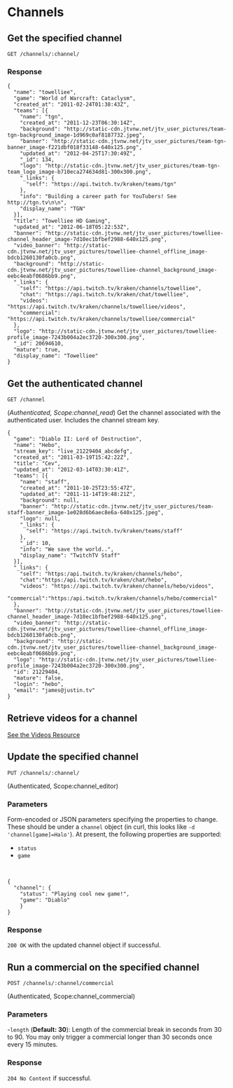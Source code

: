 # Channels

## Get the specified channel

`GET /channels/:channel/`

### Response

    {
      "name": "towelliee",
      "game": "World of Warcraft: Cataclysm",
      "created_at": "2011-02-24T01:38:43Z",
      "teams": [{
        "name": "tgn",
        "created_at": "2011-12-23T06:30:14Z",
        "background": "http://static-cdn.jtvnw.net/jtv_user_pictures/team-tgn-background_image-1d969c0af8187732.jpeg",
        "banner": "http://static-cdn.jtvnw.net/jtv_user_pictures/team-tgn-banner_image-f221dbf018f33148-640x125.png",
        "updated_at": "2012-04-25T17:30:49Z",
        "_id": 134,
        "logo": "http://static-cdn.jtvnw.net/jtv_user_pictures/team-tgn-team_logo_image-b710eca274634d81-300x300.png",
        "_links": {
          "self": "https://api.twitch.tv/kraken/teams/tgn"
        },
        "info": "Building a career path for YouTubers! See http://tgn.tv\n\n",
        "display_name": "TGN"
      }],
      "title": "Towelliee HD Gaming",
      "updated_at": "2012-06-18T05:22:53Z",
      "banner": "http://static-cdn.jtvnw.net/jtv_user_pictures/towelliee-channel_header_image-7d10ec1bfbef2988-640x125.png",
      "video_banner": "http://static-cdn.jtvnw.net/jtv_user_pictures/towelliee-channel_offline_image-bdcb1260130fa0cb.png",
      "background": "http://static-cdn.jtvnw.net/jtv_user_pictures/towelliee-channel_background_image-eebc4eabf0686bb9.png",
      "_links": {
        "self": "https://api.twitch.tv/kraken/channels/towelliee",
        "chat": "https://api.twitch.tv/kraken/chat/towelliee",
        "videos": "https://api.twitch.tv/kraken/channels/towelliee/videos",
        "commercial": "https://api.twitch.tv/kraken/channels/towelliee/commercial"
      },
      "logo": "http://static-cdn.jtvnw.net/jtv_user_pictures/towelliee-profile_image-7243b004a2ec3720-300x300.png",
      "_id": 20694610,
      "mature": true,
      "display_name": "Towelliee"
    }
## Get the authenticated channel <a id="authenticated-channel"/>

`GET /channel`

(*Authenticated, Scope:channel_read*) Get the channel associated with the authenticated user. Includes the channel stream key.

    {
      "game": "Diablo II: Lord of Destruction",
      "name": "Hebo",
      "stream_key": "live_21229404_abcdefg",
      "created_at": "2011-03-19T15:42:22Z",
      "title": "Cev",
      "updated_at": "2012-03-14T03:30:41Z",
      "teams": [{
        "name": "staff",
        "created_at": "2011-10-25T23:55:47Z",
        "updated_at": "2011-11-14T19:48:21Z",
        "background": null,
        "banner": "http://static-cdn.jtvnw.net/jtv_user_pictures/team-staff-banner_image-1e028d6b6aec8e6a-640x125.jpeg",
        "logo": null,
        "_links": {
          "self": "https://api.twitch.tv/kraken/teams/staff"
        },
        "_id": 10,
        "info": "We save the world..",
        "display_name": "TwitchTV Staff"
      }],
      "_links": {
        "self": "https:/api.twitch.tv/kraken/channels/hebo",
        "chat":"https:/api.twitch.tv/kraken/chat/hebo",
        "videos": "https://api.twitch.tv/kraken/channels/hebo/videos",
        "commercial":"https:/api.twitch.tv/kraken/channels/hebo/commercial"
      },
      "banner": "http://static-cdn.jtvnw.net/jtv_user_pictures/towelliee-channel_header_image-7d10ec1bfbef2988-640x125.png",
      "video_banner": "http://static-cdn.jtvnw.net/jtv_user_pictures/towelliee-channel_offline_image-bdcb1260130fa0cb.png",
      "background": "http://static-cdn.jtvnw.net/jtv_user_pictures/towelliee-channel_background_image-eebc4eabf0686bb9.png",
      "logo": "http://static-cdn.jtvnw.net/jtv_user_pictures/towelliee-profile_image-7243b004a2ec3720-300x300.png",
      "id": 21229404,
      "mature": false,
      "login": "hebo",
      "email": "james@justin.tv"
    }

## Retrieve videos for a channel

[See the Videos Resource](https://github.com/justintv/Twitch-API/wiki/Videos-Resource#wiki-videos-channel)



## Update the specified channel

`PUT /channels/:channel/`

(Authenticated, Scope:channel_editor)

### Parameters

Form-encoded or JSON parameters specifying the properties to change. These should be under a `channel` object (in curl, this looks like `-d 'channel[game]=Halo'`). At present, the following properties are supported:

- `status` 
- `game`  

&nbsp;

    {
      "channel": {
        "status": "Playing cool new game!",
        "game": "Diablo"
        }
    }

### Response

`200 OK` with the updated channel object if successful.

## Run a commercial on the specified channel <a id="commercial"/>

`POST /channels/:channel/commercial`

(Authenticated, Scope:channel_commercial)

### Parameters

  -`length` (**Default: 30**): Length of the commercial break in seconds from 30 to 90. You may only trigger a commercial longer than 30 seconds once every 15 minutes.

### Response

`204 No Content` if successful.
